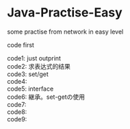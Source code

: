# Java-Practise-Easy

some practise from network in easy level

code first


code1: just outprint <br>
code2: 求表达式的结果 <br>
code3: set/get <br>
code4: <br>
code5: interface <br>
code6: 継承。set-getの使用<br>
code7: <br>
code8: <br>
code9: <br>

